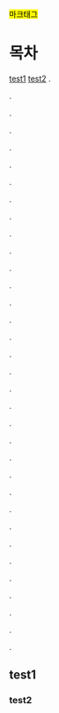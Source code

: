 

<div>
<mark>마크태그</mark>
</div>

# 목차

[test1](#test1)
[test2](##test2)
.

.

.

.

.

.

.

.

.

.

.

.

.

.

.

.

.

.

.

.

.

.

.

.

.

.

.

.

.

.

.

.

.

.
## test1
### test2
